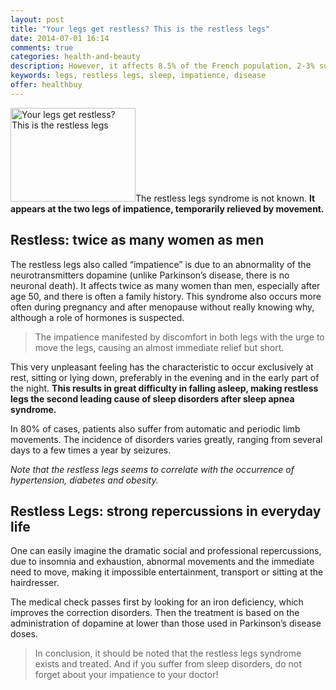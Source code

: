 ```yaml
---
layout: post
title: "Your legs get restless? This is the restless legs"
date: 2014-07-01 16:14
comments: true
categories: health-and-beauty
description: However, it affects 8.5% of the French population, 2-3% suffer from severe disorders warranting medical care.
keywords: legs, restless legs, sleep, impatience, disease
offer: healthbuy
---
```

<p><img class="left" src="http://medusanews.com/images/your-legs-get-restless-this-is-the-restless-legs/0.jpg" width="200" height="150" title="legs, restless legs, sleep, impatience, disease" alt="Your legs get restless? This is the restless legs">The restless legs syndrome is not known.
<strong>It appears at the two legs of impatience, temporarily relieved by movement.</strong></p>
<!-- more -->
<h2>Restless: twice as many women as men</h2>

<p>The restless legs also called &ldquo;impatience&rdquo; is due to an abnormality of the neurotransmitters dopamine (unlike Parkinson&rsquo;s disease, there is no neuronal death). It affects twice as many women than men, especially after age 50, and there is often a family history. This syndrome also occurs more often during pregnancy and after menopause without really knowing why, although a role of hormones is suspected.</p>

<blockquote><p>The impatience manifested by discomfort in both legs with the urge to move the legs, causing an almost immediate relief but short.</p></blockquote>

<p>This very unpleasant feeling has the characteristic to occur exclusively at rest, sitting or lying down, preferably in the evening and in the early part of the night.
<strong>This results in great difficulty in falling asleep, making restless legs the second leading cause of sleep disorders after sleep apnea syndrome.</strong></p>

<p>In 80% of cases, patients also suffer from automatic and periodic limb movements. The incidence of disorders varies greatly, ranging from several days to a few times a year by seizures.</p>

<p><em>Note that the restless legs seems to correlate with the occurrence of hypertension, diabetes and obesity.</em></p>

<h2>Restless Legs: strong repercussions in everyday life</h2>

<p>One can easily imagine the dramatic social and professional repercussions, due to insomnia and exhaustion, abnormal movements and the immediate need to move, making it impossible entertainment, transport or sitting at the hairdresser.</p>

<p>The medical check passes first by looking for an iron deficiency, which improves the correction disorders. Then the treatment is based on the administration of dopamine at lower than those used in Parkinson&rsquo;s disease doses.</p>

<blockquote><p>In conclusion, it should be noted that the restless legs syndrome exists and treated.
And if you suffer from sleep disorders, do not forget about your impatience to your doctor!</p></blockquote>

